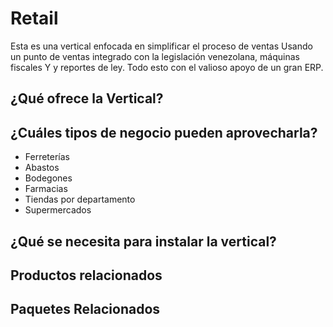 # Retail
Esta es una vertical enfocada en simplificar el proceso de ventas 
Usando un punto de ventas integrado con la legislación venezolana, máquinas fiscales
Y y reportes de ley. Todo esto con el valioso apoyo de un gran ERP.

## ¿Qué ofrece la Vertical?

## ¿Cuáles tipos de negocio pueden aprovecharla?

- Ferreterías
- Abastos
- Bodegones
- Farmacias
- Tiendas por departamento
- Supermercados

## ¿Qué se necesita para instalar la vertical?

## Productos relacionados

## Paquetes Relacionados
